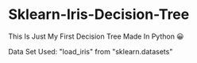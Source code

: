 # Sklearn-Iris-Decision-Tree
This Is Just My First Decision Tree Made In Python 😀️

Data Set Used: "load_iris" from "sklearn.datasets"
